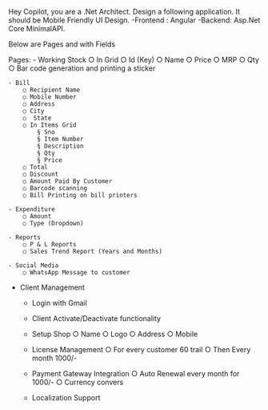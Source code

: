 Hey Copilot, you are a .Net Architect. Design a following application. It should be Mobile  Friendly UI Design. 
-Frontend : Angular
-Backend: Asp.Net Core MinimalAPI.

Below are Pages and with Fields

Pages:
	- Working Stock 
		○ In Grid
		○ Id (Key)
		○ Name
		○ Price
		○ MRP
		○ Qty
		○ Bar code generation and printing a sticker
		
	- Bill 
		○ Recipient Name
		○ Mobile Number
		○ Address
		○ City
		○  State
		○ In Items Grid
			§ Sno
			§ Item Number
			§ Description
			§ Qty
			§ Price
		○ Total
		○ Discount
		○ Amount Paid By Customer
		○ Barcode scanning 
		○ Bill Printing on bill printers
		
	- Expenditure 
		○ Amount
		○ Type (Dropdown)
		
	- Reports
		○ P & L Reports
		○ Sales Trend Report (Years and Months)
	
	- Social Media 
		○ WhatsApp Message to customer

- Client Management
	- Login with Gmail
	- Client Activate/Deactivate functionality

	- Setup Shop
		○ Name
		○ Logo
		○ Address
		○ Mobile
		
	- License Management
		○ For every customer 60 trail
		○ Then Every month 1000/-
		
	- Payment Gateway Integration
		○ Auto Renewal every month for 1000/-
		○ Currency convers
		
	- Localization Support


